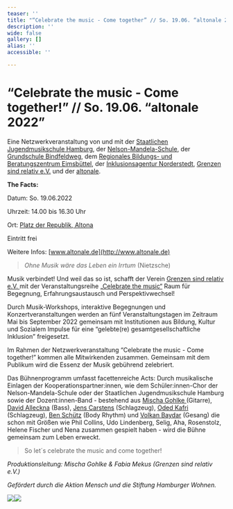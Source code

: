 ```yaml
---
teaser: ''
title: "“Celebrate the music - Come together” // So. 19.06. “altonale 2022”"
description: ''
wide: false
gallery: []
alias: ''
accessible: ''

---
```

# **“Celebrate the music - Come together!” // So. 19.06. “altonale 2022”**

Eine Netzwerkveranstaltung von und mit der [Staatlichen Jugendmusikschule Hamburg](https://www.hamburg.de/jugendmusikschule/stadtbereich-mitte/), der [Nelson-Mandela-Schule](https://www.nelson-mandela-schule-kirchdorf.de/startseite/), der [Grundschule Bindfeldweg](https://grundschule-bindfeldweg.hamburg.de/), dem [Regionales Bildungs- und Beratungszentrum Eimsbüttel](https://rebbz-eimsbuettel.hamburg.de/), der [Inklusionsagentur Norderstedt](https://n-i-i-n.de/), [Grenzen sind relativ e.V.](https://www.grenzensindrelativ.de/) und der [altonale](www.altonale.de).

**The Facts:**

Datum: So. 19.06.2022

Uhrzeit: 14.00 bis 16.30 Uhr

Ort: [Platz der Republik, Altona](https://goo.gl/maps/wfX5yTBBNpumMxD98)

Eintritt frei

Weitere Infos: [www.altonale.de](http://www.altonale.de)

> _Ohne Musik wäre das Leben ein Irrtum_ (Nietzsche)

Musik verbindet! Und weil das so ist, schafft der Verein [Grenzen sind relativ e.V. ](https://www.grenzensindrelativ.de/)mit der Veranstaltungsreihe „[Celebrate the music“](https://www.grenzensindrelativ.de/aktivitaeten/projekte-und-veranstaltungen/erlebnistage-inklusion-durch-musik/allgemeine-infos-erlebnistage-inklusion) Raum für Begegnung, Erfahrungsaustausch und Perspektivwechsel!

Durch Musik-Workshops, interaktive Begegnungen und Konzertveranstaltungen werden an fünf Veranstaltungstagen im Zeitraum Mai bis September 2022 gemeinsam mit Institutionen aus Bildung, Kultur und Sozialem Impulse für eine “gelebte(re) gesamtgesellschaftliche Inklusion” freigesetzt.

Im Rahmen der Netzwerkveranstaltung “Celebrate the music - Come together!” kommen alle Mitwirkenden zusammen. Gemeinsam mit dem Publikum wird die Essenz der Musik gebührend zelebriert.

Das Bühnenprogramm umfasst facettenreiche Acts: Durch musikalische Einlagen der Kooperationspartner:innen, wie dem Schüler:innen-Chor der Nelson-Mandela-Schule oder der Staatlichen Jugendmusikschule Hamburg sowie der Dozent:innen-Band - bestehend aus [Mischa Gohlke ](https://mischagohlkeband.de/)(Gitarre), [David Alleckna](https://alleckna.de/) (Bass), [Jens Carstens](https://de.yamaha.com/de/artists/j/jens_carstens.html) (Schlagzeug), [Oded Kafri](https://odedkafri.com/ueber/) (Schlagzeug), [Ben Schütz](https://www.bodyrhythm.de/team) (Body Rhythm) und [Volkan Baydar](https://www.volkanbaydar.com/) (Gesang) die schon mit Größen wie Phil Collins, Udo Lindenberg, Selig, Aha, Rosenstolz, Helene Fischer und Nena zusammen gespielt haben - wird die Bühne gemeinsam zum Leben erweckt.

> So let´s celebrate the music and come together!

_Produktionsleitung: Mischa Gohlke & Fabia Mekus (Grenzen sind relativ e.V.)_

_Gefördert durch die Aktion Mensch und die Stiftung Hamburger Wohnen._

![](/media/2021/07/20170919100223-aktion_mensch_logo.svg)![](/media/2022/03/stiftung_hw_logo_rgb_inumlauf.JPG)
